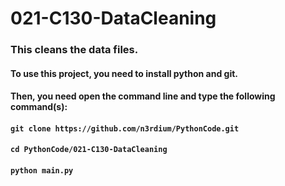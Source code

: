# 021-C130-DataCleaning

### This cleans the data files.

#### To use this project, you need to install python and git.
#### Then, you need open the command line and type the following command(s):
#### `git clone https://github.com/n3rdium/PythonCode.git`
#### `cd PythonCode/021-C130-DataCleaning`
#### `python main.py`
